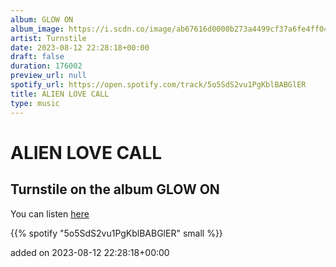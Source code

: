 ```yaml
---
album: GLOW ON
album_image: https://i.scdn.co/image/ab67616d0000b273a4499cf37a6fe4ff043dc9f2
artist: Turnstile
date: 2023-08-12 22:28:18+00:00
draft: false
duration: 176002
preview_url: null
spotify_url: https://open.spotify.com/track/5o5SdS2vu1PgKblBABGlER
title: ALIEN LOVE CALL
type: music
---
```



# ALIEN LOVE CALL

## Turnstile on the album GLOW ON

You can listen [here](https://open.spotify.com/track/5o5SdS2vu1PgKblBABGlER)

{{% spotify "5o5SdS2vu1PgKblBABGlER" small %}}

added on 2023-08-12 22:28:18+00:00